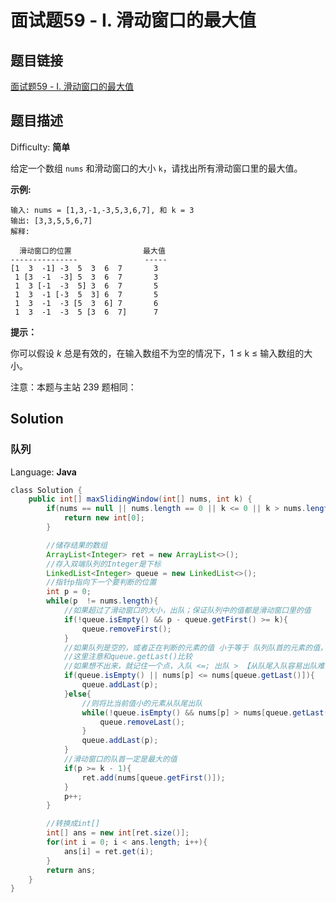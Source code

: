# 面试题59 - I. 滑动窗口的最大值

## 题目链接

[面试题59 - I. 滑动窗口的最大值](https://leetcode-cn.com/problems/hua-dong-chuang-kou-de-zui-da-zhi-lcof/)

## 题目描述

Difficulty: **简单**

给定一个数组 `nums` 和滑动窗口的大小 `k`，请找出所有滑动窗口里的最大值。

**示例:**

```
输入: nums = [1,3,-1,-3,5,3,6,7], 和 k = 3
输出: [3,3,5,5,6,7] 
解释: 

  滑动窗口的位置                最大值
---------------               -----
[1  3  -1] -3  5  3  6  7       3
 1 [3  -1  -3] 5  3  6  7       3
 1  3 [-1  -3  5] 3  6  7       5
 1  3  -1 [-3  5  3] 6  7       5
 1  3  -1  -3 [5  3  6] 7       6
 1  3  -1  -3  5 [3  6  7]      7
```

**提示：**

你可以假设 _k_ 总是有效的，在输入数组不为空的情况下，1 ≤ k ≤ 输入数组的大小。

注意：本题与主站 239 题相同：

## Solution

### 队列

Language: **Java**

```java
​class Solution {
    public int[] maxSlidingWindow(int[] nums, int k) {
        if(nums == null || nums.length == 0 || k <= 0 || k > nums.length){
            return new int[0];
        }

        //储存结果的数组
        ArrayList<Integer> ret = new ArrayList<>();
        //存入双端队列的Integer是下标
        LinkedList<Integer> queue = new LinkedList<>();
        //指针p指向下一个要判断的位置
        int p = 0;
        while(p  != nums.length){
            //如果超过了滑动窗口的大小，出队；保证队列中的值都是滑动窗口里的值
            if(!queue.isEmpty() && p - queue.getFirst() >= k){
                queue.removeFirst();
            }
            //如果队列是空的，或者正在判断的元素的值 小于等于 队列队首的元素的值，则加入队列
            //这里注意和queue.getLast()比较
            //如果想不出来，就记住一个点，入队 <=; 出队 > 【从队尾入队容易出队难，因为为了保护maxQueue同样大小的value】
            if(queue.isEmpty() || nums[p] <= nums[queue.getLast()]){
                queue.addLast(p);
            }else{
                //则将比当前值小的元素从队尾出队
                while(!queue.isEmpty() && nums[p] > nums[queue.getLast()]){
                    queue.removeLast();
                }
                queue.addLast(p);
            }
            //滑动窗口的队首一定是最大的值
            if(p >= k - 1){
                ret.add(nums[queue.getFirst()]);
            }
            p++;
        }

        //转换成int[]
        int[] ans = new int[ret.size()];
        for(int i = 0; i < ans.length; i++){
            ans[i] = ret.get(i);
        }
        return ans;
    }
}
```